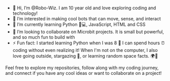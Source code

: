 - 👋 Hi, I’m @Robo-Wiz. I am 10 year old and love exploring coding and technology!
- 🤖 I’m interested in making cool bots that can move, sense, and interact
- 🌱 I’m currently learning Python 🐍💻, JavaScript, HTML and CSS
- 📲 I’m looking to collaborate on Microbit projects. It is small but powerful, and so much fun to build with
- ⚡ Fun fact: I started learning Python when I was 8 🎉 I can spend hours ⏰ coding without even realizing it! When I'm not on the computer, I also love going outside, stargazing 🌠, or learning random space facts. 🌍🚀

Feel free to explore my repositories, follow along with my coding journey, and connect if you have any cool ideas or want to collaborate on a project!
